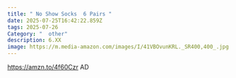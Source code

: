 ```yaml
---
title: " No Show Socks  6 Pairs "
date: 2025-07-25T16:42:22.859Z
tags: 2025-07-26
Category: "  other"
description: 6.XX
image: https://m.media-amazon.com/images/I/41VBOvunKRL._SR400,400_.jpg
---
```



https://amzn.to/4f60Czr              AD